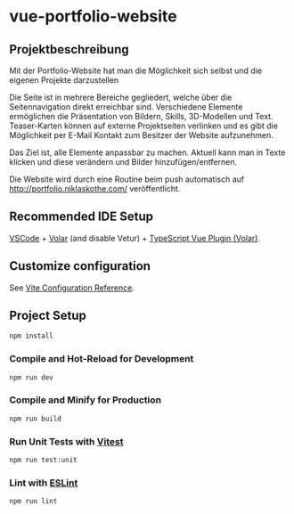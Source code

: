 # vue-portfolio-website

## Projektbeschreibung
Mit der Portfolio-Website hat man die Möglichkeit sich selbst und die eigenen Projekte darzustellen

Die Seite ist in mehrere Bereiche gegliedert, welche über die Seitennavigation direkt erreichbar sind. 
Verschiedene Elemente ermöglichen die Präsentation von Bildern, Skills, 3D-Modellen und Text. Teaser-Karten können auf externe Projektseiten verlinken und es gibt die Möglichkeit per E-Mail Kontakt zum Besitzer der Website aufzunehmen.

Das Ziel ist, alle Elemente anpassbar zu machen. Aktuell kann man in Texte klicken und diese verändern und Bilder hinzufügen/entfernen.

Die Website wird durch eine Routine beim push automatisch auf http://portfolio.niklaskothe.com/ veröffentlicht.

## Recommended IDE Setup

[VSCode](https://code.visualstudio.com/) + [Volar](https://marketplace.visualstudio.com/items?itemName=Vue.volar) (and disable Vetur) + [TypeScript Vue Plugin (Volar)](https://marketplace.visualstudio.com/items?itemName=Vue.vscode-typescript-vue-plugin).

## Customize configuration

See [Vite Configuration Reference](https://vitejs.dev/config/).

## Project Setup

```sh
npm install
```

### Compile and Hot-Reload for Development

```sh
npm run dev
```

### Compile and Minify for Production

```sh
npm run build
```

### Run Unit Tests with [Vitest](https://vitest.dev/)

```sh
npm run test:unit
```

### Lint with [ESLint](https://eslint.org/)

```sh
npm run lint
```
